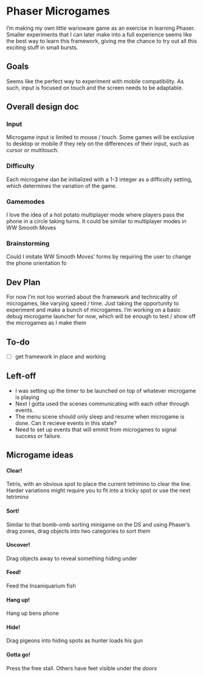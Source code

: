 # Phaser Microgames
I’m making my own little warioware game as an exercise in learning Phaser. Smaller experiments that I can later make into a full experience seems like the best way to learn this framework, giving me the chance to try out all this exciting stuff in small bursts.

## Goals
Seems like the perfect way to experiment with mobile compatibility. As such, input is focused on touch and the screen needs to be adaptable.

## Overall design doc
### Input
Microgame input is limited to mouse / touch. Some games will be exclusive to desktop or mobile if they rely on the differences of their input, such as cursor or multitouch.

### Difficulty
Each microgame dan be initialized with a 1-3 integer as a difficulty setting, which determines the variation of the game.

### Gamemodes
I love the idea of a hot potato multiplayer mode where players pass the phone in a circle taking turns. It could be similar to multiplayer modes in WW Smooth Moves

### Brainstorming
Could I imitate WW Smooth Moves’ forms by requiring the user to change the phone orientation fo

## Dev Plan
For now I’m not too worried about the framework and technicality of microgames, like varying speed / time. Just taking the opportunity to experiment and make a bunch of microgames. I’m working on a basic debug microgame launcher for now, which will be enough to test / show off the microgames as I make them

## To-do
- [ ] get framework in place and working

## Left-off
- I was setting up the timer to be launched on top of whatever microgame is playing
- Next I gotta used the scenes communicating with each other through events. 
- The menu scene should only sleep and resume when microgame is done. Can it recieve events in this state?
- Need to set up events that will emmit from microgames to signal success or failure.

## Microgame ideas
#### Clear!
Tetris, with an obvious spot to place the current tetrimino to clear the line. Harder variations might require you to fit into a tricky spot or use the next tetrimino

#### Sort!
Similar to that bomb-omb sorting minigame on the DS and using Phaser’s drag zones, drag objects into two categories to sort them

#### Uncover!
Drag objects away to reveal something hiding under

#### Feed!
Feed the Insaniquarium fish

#### Hang up!
Hang up bens phone

#### Hide!
Drag pigeons into hiding spots as hunter loads his gun

#### Gotta go!
Press the free stall. Others have feet visible under the *doors*